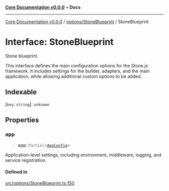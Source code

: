 [**Core Documentation v0.0.0**](../../../README.md) • **Docs**

***

[Core Documentation v0.0.0](../../../modules.md) / [options/StoneBlueprint](../README.md) / StoneBlueprint

# Interface: StoneBlueprint

Stone blueprint.

This interface defines the main configuration options for the Stone.js framework.
It includes settings for the builder, adapters, and the main application,
while allowing additional custom options to be added.

## Indexable

 \[`key`: `string`\]: `unknown`

## Properties

### app

> **app**: `Partial`\<[`AppConfig`](AppConfig.md)\>

Application-level settings, including environment, middleware, logging, and service registration.

#### Defined in

[src/options/StoneBlueprint.ts:150](https://github.com/stonemjs/core/blob/65be5a9387baf469de681455799e33a2688aa3c9/src/options/StoneBlueprint.ts#L150)
